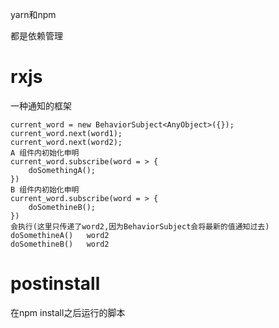 yarn和npm

都是依赖管理

# rxjs

一种通知的框架

```
current_word = new BehaviorSubject<AnyObject>({});
current_word.next(word1);
current_word.next(word2);
A 组件内初始化申明
current_word.subscribe(word = > {
	doSomethingA();
})
B 组件内初始化申明
current_word.subscribe(word = > {
	doSomethineB();
})
会执行(这里只传递了word2,因为BehaviorSubject会将最新的值通知过去)
doSomethineA()   word2
doSomethineB()   word2
```

# postinstall

在npm install之后运行的脚本